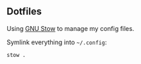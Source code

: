 ## Dotfiles

Using [GNU Stow](https://www.gnu.org/software/stow/) to manage my config files.

Symlink everything into `~/.config`:
```bash
stow .
```
